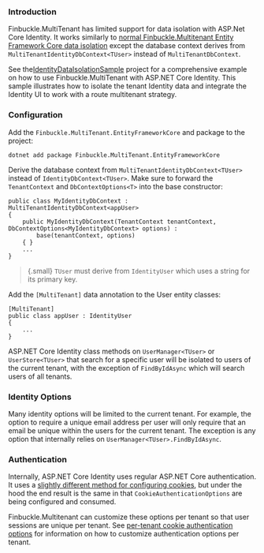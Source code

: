 ### Introduction

Finbuckle.MultiTenant has limited support for data isolation with ASP.Net Core Identity. It works similarly to [normal Finbuckle.Multitenant Entity Framework Core data isolation](EFCore) except the database context derives from `MultiTenantIdentityDbContext<TUser>` instead of `MultiTenantDbContext`.

See the[IdentityDataIsolationSample](https://github.com/Finbuckle/Finbuckle.MultiTenant/tree/master/samples/IdentityDataIsolationSample) project for a comprehensive example on how to use Finbuckle.MultiTenant with ASP.NET Core Identity. This sample illustrates how to isolate the tenant Identity data and integrate the Identity UI to work with a route multitenant strategy.

### Configuration
Add the `Finbuckle.MultiTenant.EntityFrameworkCore` and package to the project:
```{.bash}
dotnet add package Finbuckle.MultiTenant.EntityFrameworkCore
```

Derive the database context from `MultiTenantIdentityDbContext<TUser>` instead of `IdentityDbContext<TUser>`. Make sure to forward the `TenantContext` and `DbContextOptions<T>` into the base constructor:

```
public class MyIdentityDbContext : MultiTenantIdentityDbContext<appUser>
{
    public MyIdentityDbContext(TenantContext tenantContext, DbContextOptions<MyIdentityDbContext> options) :
        base(tenantContext, options)
    { }
    ...
}
```

>{.small} `TUser` must derive from `IdentityUser` which uses a string for its primary key.

Add the `[MultiTenant]` data annotation to the User entity classes:

```
[MultiTenant]
public class appUser : IdentityUser
{
    ...
}
```

ASP.NET Core Identity class methods on `UserManager<TUser>` or `UserStore<TUser>` that search for a specific user will be isolated to users of the current tenant, with the exception of `FindByIdAsync` which will search users of all tenants.

### Identity Options

Many identity options will be limited to the current tenant. For example, the option to require a unique email address per user will only require that an email be unique within the users for the current tenant. The exception is any option that internally relies on `UserManager<TUser>.FindByIdAsync`.

### Authentication

Internally, ASP.NET Core Identity uses regular ASP.NET Core authentication. It uses a [slightly different method for configuring cookies](https://docs.microsoft.com/en-us/aspnet/core/security/authentication/identity-configuration), but under the hood the end result is the same in that `CookieAuthenticationOptions` are being configured and consumed.

Finbuckle.Multitenant can customize these options per tenant so that user sessions are unique per tenant. See [per-tenant cookie authentication options](Authentication#cookie-authentication-options) for information on how to customize authentication options per tenant.

